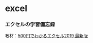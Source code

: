 # excel

### エクセルの学習備忘録

教材：[500円でわかるエクセル2019 最新版](https://one-publishing.co.jp/books/9784651200118/)
